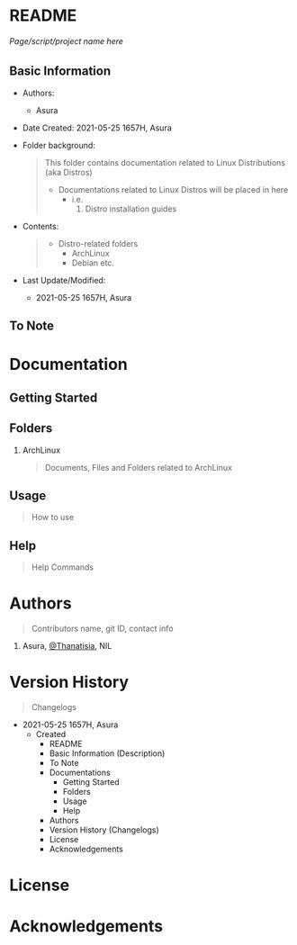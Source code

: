 # README

<h6> Page/script/project name here </h6>

## Basic Information

* Authors: 

  * Asura

* Date Created: 2021-05-25 1657H, Asura

* Folder background:

  > This folder contains documentation related to Linux Distributions (aka Distros)
  >
  > - Documentations related to Linux Distros will be placed in here
  >   - i.e. 
  >     1. Distro installation guides

* Contents:

  > * Distro-related folders 
  >   * ArchLinux
  >   * Debian etc.

* Last Update/Modified:

  * 2021-05-25 1657H, Asura



## To Note



# Documentation

## Getting Started



## Folders

1. ArchLinux

   > Documents, Files and Folders related to ArchLinux



## Usage

> How to use



## Help

> Help Commands



# Authors

> Contributors name, git ID, contact info

1. Asura, <a href="https://github.com/Thanatisia">@Thanatisia</a>, NIL

# Version History

>  Changelogs

* 2021-05-25 1657H, Asura
  * Created 
    * README
    * Basic Information (Description)
    * To Note
    * Documentations
      * Getting Started
      * Folders
      * Usage
      * Help
    * Authors
    * Version History (Changelogs)
    * License
    * Acknowledgements



# License



# Acknowledgements


